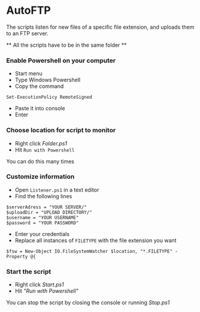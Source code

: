 #   AutoFTP

The scripts listen for new files of a specific file extension, and uploads them to an FTP server.

** All the scripts have to be in the same folder **

###  Enable Powershell on your computer

- Start menu
- Type Windows Powershell
- Copy the command
```
Set-ExecutionPolicy RemoteSigned
```
- Paste it into console
- Enter

###  Choose location for script to monitor

- Right click *Folder.ps1*
- Hit `Run with Powershell`

You can do this many times

###  Customize information

- Open `Listener.ps1` in a text editor
- Find the following lines
```
$serverAdress = "YOUR SERVER/"
$uploadDir = "UPLOAD DIRECTORY/"
$username = "YOUR USERNAME"
$password = "YOUR PASSWORD"
```
- Enter your credentials
- Replace all instances of `FILETYPE` with the file extension you want
```
$fsw = New-Object IO.FileSystemWatcher $location, "*.FILETYPE" -Property @{
```

###	Start the script

- Right click *Start.ps1*
- Hit *"Run with Powershell"*

You can stop the script by closing the console or running *Stop.ps1*
